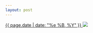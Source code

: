 ```yaml
---
layout: post
---
```


<p>
  <a href="/14">
    <time>{{ page.date | date: "%e %B, %Y" }}</time>
  </a>
  <a href="/14"><img src="{{ site.assets_url }}/14.jpg"/></a>
</p>
